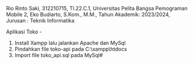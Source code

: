 Rio Rinto Saki, 312210715, TI.22.C.1, Universitas Pelita Bangsa
Pemograman Mobile 2, Eko Budiarto, S.Kom., M.M., Tahun Akademik: 2023/2024, Jurusan : Teknik Informatika

Aplikasi Toko -

1. Install Xampp lalu jalankan Apache dan MySql
2. Pindahkan file toko-api pada C:\xampp\htdocs
3. Import file toko_api.sql pada MySql#

